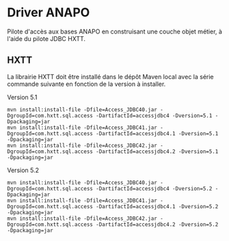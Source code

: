 Driver ANAPO
============

Pilote d'accès aux bases ANAPO en construisant une couche objet métier, à l'aide du pilote JDBC HXTT.

HXTT
----
La librairie HXTT doit être installé dans le dépôt Maven local avec la série commande suivante en fonction de la version à installer.

Version 5.1

    mvn install:install-file -Dfile=Access_JDBC40.jar -DgroupId=com.hxtt.sql.access -DartifactId=accessjdbc4 -Dversion=5.1 -Dpackaging=jar
    mvn install:install-file -Dfile=Access_JDBC41.jar -DgroupId=com.hxtt.sql.access -DartifactId=accessjdbc4.1 -Dversion=5.1 -Dpackaging=jar
    mvn install:install-file -Dfile=Access_JDBC42.jar -DgroupId=com.hxtt.sql.access -DartifactId=accessjdbc4.2 -Dversion=5.1 -Dpackaging=jar

Version 5.2

    mvn install:install-file -Dfile=Access_JDBC40.jar -DgroupId=com.hxtt.sql.access -DartifactId=accessjdbc4 -Dversion=5.2 -Dpackaging=jar
    mvn install:install-file -Dfile=Access_JDBC41.jar -DgroupId=com.hxtt.sql.access -DartifactId=accessjdbc4.1 -Dversion=5.2 -Dpackaging=jar
    mvn install:install-file -Dfile=Access_JDBC42.jar -DgroupId=com.hxtt.sql.access -DartifactId=accessjdbc4.2 -Dversion=5.2 -Dpackaging=jar